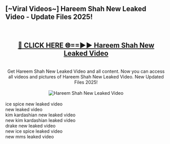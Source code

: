 <h2>[~Viral Videos~] Hareem Shah New Leaked Video - Update Files 2025!</h2>
<br>
<div align="center">
<h2><a href="https://betterlinks.top/A2PfLJ" rel="nofollow">🔴 CLICK HERE 🌐==►► Hareem Shah New Leaked Video</a></h2>
<br>
Get Hareem Shah New Leaked Video and all content. Now you can access all videos and pictures of Hareem Shah New Leaked Video. New Updated Files 2025!
<br>
<br>
<a href="https://betterlinks.top/A2PfLJ" rel="nofollow" data-target="animated-image.originalLink"><img src="https://i.ibb.co.com/WyWwxjT/player-gif2.gif" alt="Hareem Shah New Leaked Video" style="max-width: 100%; display: inline-block;" data-target="animated-image.originalImage"></a>
</div>
<br>
ice spice new leaked video<br>
new leaked video<br>
kim kardashian new leaked video<br>
new kim kardashian leaked video<br>
drake new leaked video<br>
new ice spice leaked video<br>
new mms leaked video